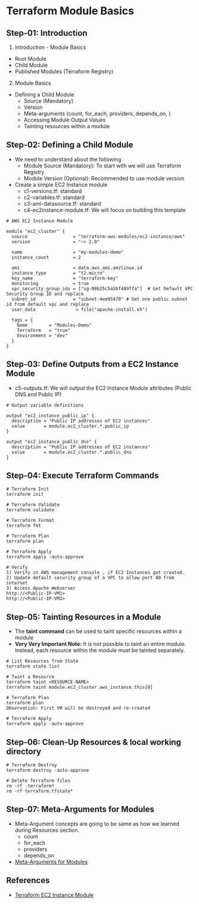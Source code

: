 # Terraform Module Basics

## Step-01: Introduction
1. Introduction - Module Basics  
  - Root Module
  - Child Module
  - Published Modules (Terraform Registry)

2. Module Basics 
  - Defining a Child Module
    - Source (Mandatory)
    - Version
    - Meta-arguments (count, for_each, providers, depends_on, )
    - Accessing Module Output Values
    - Tainting resources within a module

## Step-02: Defining a Child Module
- We need to understand about the following
  - Module Source (Mandatory): To start with we will use Terraform Registry
  - Module Version (Optional): Recommended to use module version
- Create a simple EC2 Instance module
  - c1-versions.tf: standard
  - c2-variables.tf: standard
  - c3-ami-datasource.tf: standard
  - c4-ec2instance-module.tf: We will focus on building this template  
```t
# AWS EC2 Instance Module

module "ec2_cluster" {
  source                 = "terraform-aws-modules/ec2-instance/aws"
  version                = "~> 2.0"

  name                   = "my-modules-demo"
  instance_count         = 2

  ami                    = data.aws_ami.amzlinux.id
  instance_type          = "t2.micro"
  key_name               = "terraform-key"
  monitoring             = true
  vpc_security_group_ids = ["sg-08b25c5a5bf489ffa"]  # Get Default VPC Security Group ID and replace
  subnet_id              = "subnet-4ee95470" # Get one public subnet id from default vpc and replace
  user_data               = file("apache-install.sh")

  tags = {
    Name        = "Modules-Demo"
    Terraform   = "true"
    Environment = "dev"
  }
}
```

## Step-03: Define Outputs from a EC2 Instance Module
- c5-outputs.tf: We will output the EC2 Instance Module attributes (Public DNS and Public IP)
```t
# Output variable definitions

output "ec2_instance_public_ip" {
  description = "Public IP addresses of EC2 instances"
  value       = module.ec2_cluster.*.public_ip
}

output "ec2_instance_public_dns" {
  description = "Public IP addresses of EC2 instances"
  value       = module.ec2_cluster.*.public_dns
}
```

## Step-04: Execute Terraform Commands
```t
# Terraform Init
terraform init

# Terraform Validate
terraform validate

# Terraform Format
terraform fmt

# Terraform Plan
terraform plan

# Terraform Apply
terraform apply -auto-approve

# Verify 
1) Verify in AWS management console , if EC2 Instances got created.
2) Update default security group of a VPC to allow port 80 from internet
3) Access Apache Webserver
http://<Public-IP-VM1>
http://<Public-IP-VM2>
```

## Step-05: Tainting Resources in a Module
- The **taint command** can be used to taint specific resources within a module
- **Very Very Important Note:** It is not possible to taint an entire module. Instead, each resource within the module must be tainted separately.
```t
# List Resources from State
terraform state list

# Taint a Resource
terraform taint <RESOURCE-NAME>
terraform taint module.ec2_cluster.aws_instance.this[0]

# Terraform Plan
terraform plan
Observation: First VM will be destroyed and re-created

# Terraform Apply
terraform apply -auto-approve
```

## Step-06: Clean-Up Resources & local working directory
```t
# Terraform Destroy
terraform destroy -auto-approve

# Delete Terraform files 
rm -rf .terraform*
rm -rf terraform.tfstate*
```

## Step-07: Meta-Arguments for Modules
- Meta-Argument concepts are going to be same as how we learned during Resources section.
  - count
  - for_each
  - providers
  - depends_on
- [Meta-Arguments for Modules](https://www.terraform.io/docs/language/modules/syntax.html#meta-arguments)


## References
- [Terraform EC2 Instance Module](https://registry.terraform.io/modules/terraform-aws-modules/ec2-instance/aws/latest)